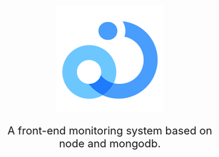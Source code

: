 <p align="center">
<img width="240px" src="./assets/img/logo.png">
</p>
<p align="center" style="font-size:24px"> A front-end monitoring system based on node and mongodb. </p>
